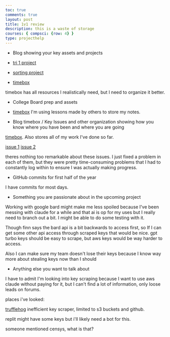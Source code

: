 ```yaml
---
toc: true
comments: true
layout: post
title: 1v1 review
description: this is a waste of storage
courses: { compsci: {row: 4} }
type: projecthelp
---
```


- Blog showing your key assets and projects

- [tri 1 project](https://github.com/y2kcoders/skatepark.co)
- [sorting project](https://github.com/TheoH32/jtf-blog)
- [timebox](https://jyustin.github.io/JN-CSAblog/AD_compsci.html)

timebox has all resources I realistically need, but I need to organize it better. 

- College Board prep and assets

- [timebox](https://jyustin.github.io/JN-CSAblog/AD_compsci.html) I'm using lessons made by others to store my notes. 

- Blog timebox / Key Issues and other organization showing how you know where you have been and where you are going 

[timebox](https://jyustin.github.io/JN-CSAblog/AD_compsci.html). Also stores all of my work I've done so far. 

[issue 1](https://github.com/y2kcoders/backend/issues/1)
[issue 2](https://github.com/y2kcoders/skatepark.co/issues/10)

theres nothing too remarkable about these issues. I just fixed a problem in each of them, but they were pretty time-consuming problems that I had to constantly log within to ensure I was actually making progress.

- GitHub commits for first half of the year

I have commits for most days.

- Something you are passionate about in the upcoming project

Working with google bard might make me less spoiled because I've been messing with claude for a while and that ai is op for my uses but I really need to branch out a bit. I might be able to do some testing with it. 

Though finn says the bard api is a bit backwards to access first, so If I can get some other api access through scraped keys that would be nice. gpt turbo keys should be easy to scrape, but aws keys would be way harder to access.

Also I can make sure my team doesn't lose their keys because I know way more about stealing keys now than I should

- Anything else you want to talk about

I have to admit I'm looking into key scraping because I want to use aws claude without paying for it, but I can't find a lot of information, only loose leads on forums. 

places i've looked:

[trufflehog](https://github.com/trufflesecurity/trufflehog) inefficient key scraper, limited to s3 buckets and github.

replit might have some keys but i'll likely need a bot for this.

someone mentioned censys, what is that?

